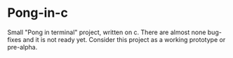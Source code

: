 # Pong-in-c
Small "Pong in terminal" project, written on c.
There are almost none bug-fixes and it is not ready yet. Consider this project as a working prototype or pre-alpha.
